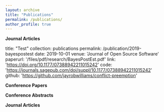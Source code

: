 ```yaml
---
layout: archive
title: "Publications"
permalink: /publications/
author_profile: true
---
```

**Journal Articles** 

title: "Test"
collection: publications
permalink: /publication/2019-bayespostest
date: 2019-10-01
venue: 'Journal of Open Source Software'
paperurl: '/files/pdf/research/BayesPostEst.pdf'
link: 'https://doi.org/10.1177/07388942211015242'
code: 'https://journals.sagepub.com/doi/suppl/10.1177/07388942211015242'
github: 'https://github.com/jayrobwilliams/conflict-preemption'


**Conference Papers** 

**Conference Abstracts** 

**Journal Articles** 